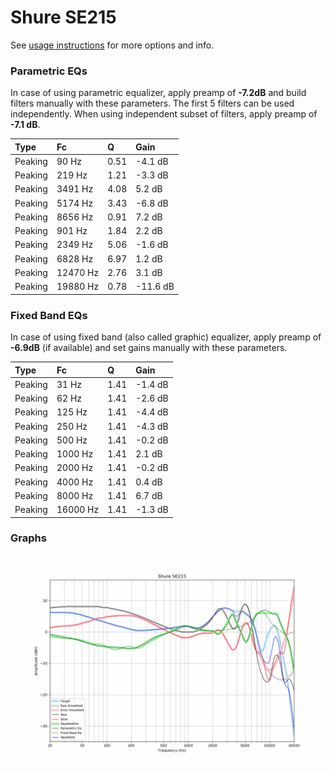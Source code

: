 # Shure SE215
See [usage instructions](https://github.com/jaakkopasanen/AutoEq#usage) for more options and info.

### Parametric EQs
In case of using parametric equalizer, apply preamp of **-7.2dB** and build filters manually
with these parameters. The first 5 filters can be used independently.
When using independent subset of filters, apply preamp of **-7.1 dB**.

| Type    | Fc       |    Q | Gain     |
|:--------|:---------|:-----|:---------|
| Peaking | 90 Hz    | 0.51 | -4.1 dB  |
| Peaking | 219 Hz   | 1.21 | -3.3 dB  |
| Peaking | 3491 Hz  | 4.08 | 5.2 dB   |
| Peaking | 5174 Hz  | 3.43 | -6.8 dB  |
| Peaking | 8656 Hz  | 0.91 | 7.2 dB   |
| Peaking | 901 Hz   | 1.84 | 2.2 dB   |
| Peaking | 2349 Hz  | 5.06 | -1.6 dB  |
| Peaking | 6828 Hz  | 6.97 | 1.2 dB   |
| Peaking | 12470 Hz | 2.76 | 3.1 dB   |
| Peaking | 19880 Hz | 0.78 | -11.6 dB |

### Fixed Band EQs
In case of using fixed band (also called graphic) equalizer, apply preamp of **-6.9dB**
(if available) and set gains manually with these parameters.

| Type    | Fc       |    Q | Gain    |
|:--------|:---------|:-----|:--------|
| Peaking | 31 Hz    | 1.41 | -1.4 dB |
| Peaking | 62 Hz    | 1.41 | -2.6 dB |
| Peaking | 125 Hz   | 1.41 | -4.4 dB |
| Peaking | 250 Hz   | 1.41 | -4.3 dB |
| Peaking | 500 Hz   | 1.41 | -0.2 dB |
| Peaking | 1000 Hz  | 1.41 | 2.1 dB  |
| Peaking | 2000 Hz  | 1.41 | -0.2 dB |
| Peaking | 4000 Hz  | 1.41 | 0.4 dB  |
| Peaking | 8000 Hz  | 1.41 | 6.7 dB  |
| Peaking | 16000 Hz | 1.41 | -1.3 dB |

### Graphs
![](./Shure%20SE215.png)
